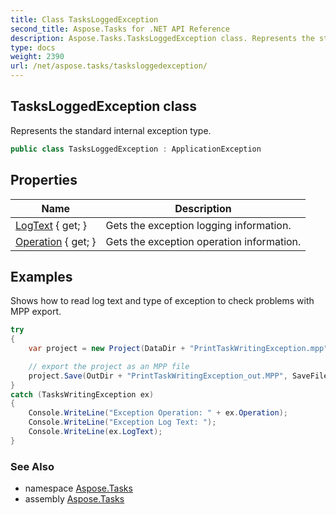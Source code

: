```yaml
---
title: Class TasksLoggedException
second_title: Aspose.Tasks for .NET API Reference
description: Aspose.Tasks.TasksLoggedException class. Represents the standard internal exception type
type: docs
weight: 2390
url: /net/aspose.tasks/tasksloggedexception/
---
```

## TasksLoggedException class

Represents the standard internal exception type.

```csharp
public class TasksLoggedException : ApplicationException
```

## Properties

| Name | Description |
| --- | --- |
| [LogText](../../aspose.tasks/tasksloggedexception/logtext/) { get; } | Gets the exception logging information. |
| [Operation](../../aspose.tasks/tasksloggedexception/operation/) { get; } | Gets the exception operation information. |

## Examples

Shows how to read log text and type of exception to check problems with MPP export.

```csharp
try
{
    var project = new Project(DataDir + "PrintTaskWritingException.mpp");

    // export the project as an MPP file
    project.Save(OutDir + "PrintTaskWritingException_out.MPP", SaveFileFormat.Mpp);
}
catch (TasksWritingException ex)
{
    Console.WriteLine("Exception Operation: " + ex.Operation);
    Console.WriteLine("Exception Log Text: ");
    Console.WriteLine(ex.LogText);
}
```

### See Also

* namespace [Aspose.Tasks](../../aspose.tasks/)
* assembly [Aspose.Tasks](../../)



